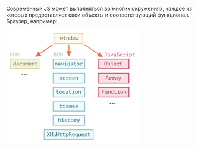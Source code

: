 Современный JS может выполняться во многих окружениях, каждое из которых предоставляет свои объекты и соответствующий функционал. Браузер, например:

<img src="img/image-20200803142729210.png" alt="image-20200803142729210" style="zoom:80%;" />